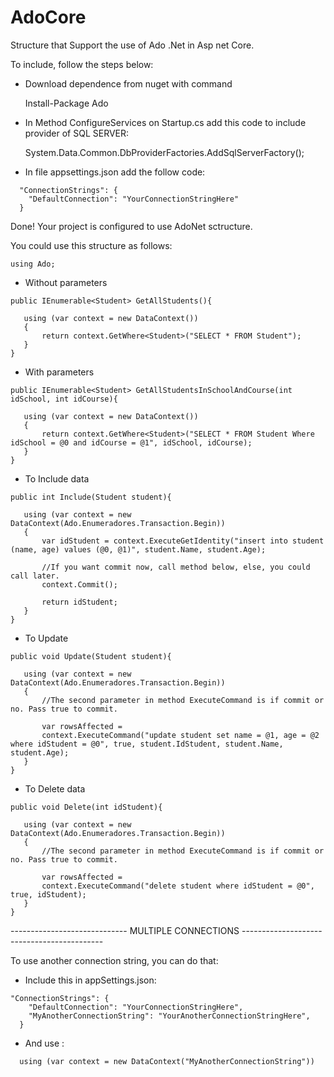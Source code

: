 # AdoCore
Structure that Support the use of Ado .Net in Asp net Core.

To include, follow the steps below:

- Download dependence from nuget with command 
  
  Install-Package Ado

- In Method ConfigureServices on Startup.cs add this code to include provider of SQL SERVER:
  
  System.Data.Common.DbProviderFactories.AddSqlServerFactory();
  
- In file appsettings.json add the follow code:

```
  "ConnectionStrings": {
    "DefaultConnection": "YourConnectionStringHere"
  }
```
 
Done! Your project is configured to use AdoNet sctructure.

You could use this structure as follows:

```
using Ado;
```

- Without parameters

```
public IEnumerable<Student> GetAllStudents(){
   
   using (var context = new DataContext())
   {
       return context.GetWhere<Student>("SELECT * FROM Student");
   }
}
```

- With parameters

```
public IEnumerable<Student> GetAllStudentsInSchoolAndCourse(int idSchool, int idCourse){
   
   using (var context = new DataContext())
   {
       return context.GetWhere<Student>("SELECT * FROM Student Where idSchool = @0 and idCourse = @1", idSchool, idCourse);
   }
}
```

- To Include data

```
public int Include(Student student){
   
   using (var context = new DataContext(Ado.Enumeradores.Transaction.Begin))
   {
       var idStudent = context.ExecuteGetIdentity("insert into student (name, age) values (@0, @1)", student.Name, student.Age);
       
       //If you want commit now, call method below, else, you could call later.
       context.Commit();
       
       return idStudent;  
   }
}
```

- To Update

```
public void Update(Student student){
   
   using (var context = new DataContext(Ado.Enumeradores.Transaction.Begin))
   {
       //The second parameter in method ExecuteCommand is if commit or no. Pass true to commit.
       
       var rowsAffected = 
       context.ExecuteCommand("update student set name = @1, age = @2 where idStudent = @0", true, student.IdStudent, student.Name, student.Age);
   }
}
```

- To Delete data

```
public void Delete(int idStudent){
   
   using (var context = new DataContext(Ado.Enumeradores.Transaction.Begin))
   { 
       //The second parameter in method ExecuteCommand is if commit or no. Pass true to commit.
   
       var rowsAffected = 
       context.ExecuteCommand("delete student where idStudent = @0", true, idStudent);
   }
}
```

----------------------------- MULTIPLE CONNECTIONS -------------------------------------------

To use another connection string, you can do that: 

- Include this in appSettings.json:

```
"ConnectionStrings": {
    "DefaultConnection": "YourConnectionStringHere",
    "MyAnotherConnectionString": "YourAnotherConnectionStringHere",
  }
```

- And use :
  
```
  using (var context = new DataContext("MyAnotherConnectionString"))
```


  

